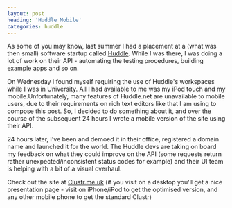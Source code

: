 ```yaml
---
layout: post
heading: 'Huddle Mobile'
categories: huddle
---
```


As some of you may know, last summer I had a placement at a (what was then small) software startup called [Huddle](http://www.huddle.net). While I was there, I was doing a lot of work on their API - automating the testing procedures, building example apps and so on.

On Wednesday I found myself requiring the use of Huddle's workspaces while I was in University. All I had available to me was my iPod touch and my mobile.Unfortunately, many features of Huddle.net are unavailable to mobile users, due to their requirements on rich text editors like that I am using to compose this post. So, I decided to do something about it, and over the course of the subsequent 24 hours I wrote a mobile version of the site using their API.

24 hours later, I've been and demoed it in their office, registered a domain name and launched it for the world. The Huddle devs are taking on board my feedback on what they could improve on the API (some requests return rather unexpected/inconsistent status codes for example) and their UI team is helping with a bit of a visual overhaul.

Check out the site at [Clustr.me.uk](http://web.archive.org/web/20130518061402/http://clustr.me.uk/) (if you visit on a desktop you'll get a nice presentation page - visit on iPhone/iPod to get the optimised version, and any other mobile phone to get the standard Clustr)